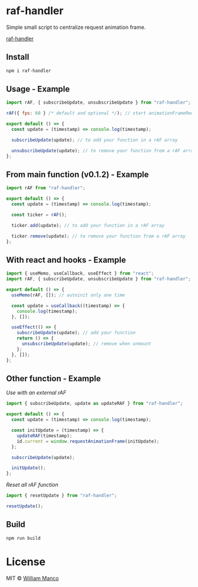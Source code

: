 # raf-handler

Simple small script to centralize request animation frame.

[raf-handler](https://github.com/raf-handler/)

## Install

```sh
npm i raf-handler
```

## Usage - Example

```js
import rAF, { subscribeUpdate, unsubscribeUpdate } from "raf-handler";

rAF({ fps: 60 } /* default and optional */); // start animationFrameRequest

export default () => {
  const update = (timestamp) => console.log(timestamp);

  subscribeUpdate(update); // to add your function in a rAF array

  unsubscribeUpdate(update); // to remove your function from a rAF array
};
```

## From main function (v0.1.2) - Example

```js
import rAF from "raf-handler";

export default () => {
  const update = (timestamp) => console.log(timestamp);

  const ticker = rAF();

  ticker.add(update); // to add your function in a rAF array

  ticker.remove(update); // to remove your function from a rAF array
};
```

## With react and hooks - Example

```js
import { useMemo, useCallback, useEffect } from "react";
import rAF, { subscribeUpdate, unsubscribeUpdate } from "raf-handler";

export default () => {
  useMemo(rAF, []); // autoinit only one time

  const update = useCallback((timestamp) => {
    console.log(timestamp);
  }, []);

  useEffect(() => {
    subscribeUpdate(update); // add your function
    return () => {
      unsubscribeUpdate(update); // remove when unmount
    };
  }, []);
};
```

## Other function - Example

_Use with an external rAF_

```js
import { subscribeUpdate, update as updateRAF } from "raf-handler";

export default () => {
  const update = (timestamp) => console.log(timestamp);

  const initUpdate = (timestamp) => {
    updateRAF(timestamp);
    id.current = window.requestAnimationFrame(initUpdate);
  };

  subscribeUpdate(update);

  initUpdate();
};
```

_Reset all rAF function_

```js
import { resetUpdate } from "raf-handler";

resetUpdate();
```

## Build

```sh
npm run build
```

# License

MIT © [William Manco](mailto:wmanco88@gmail.com)
